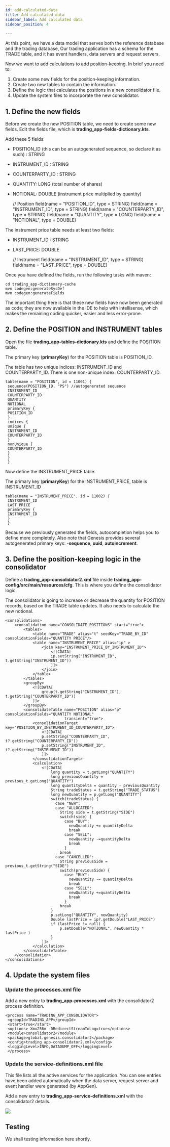 ```yaml
---
id: add-calculated-data
title: Add calculated data
sidebar_label: Add calculated data
sidebar_position: 4

---
```

At this point, we have a data model that serves both the reference database and the trading database, Our trading application has  a schema for the TRADE table, and it has event handlers, data servers and request servers.

Now we want to add calculations to add position-keeping. In brief you need to:

1. Create some new fields for the position-keeping information.
2. Create two new tables to contain the information.
3. Define the logic that calculates the positions in a new consolidator file.
4. Update the system files to incorporate the new consolidator.

## 1. Define the new fields

Before we create the new POSITION table, we need to create some new fields. Edit the fields file, which is **trading_app-fields-dictionary.kts**.

Add these 5 fields:

* POSITION_ID (this can be an autogenerated sequence, so declare it as such) : STRING
* INSTRUMENT_ID : STRING
* COUNTERPARTY_ID : STRING
* QUANTITY: LONG (total number of shares)
* NOTIONAL: DOUBLE (instrument price multiplied by quantity)

  // Position
  field(name = "POSITION_ID", type = STRING)
  field(name = "INSTRUMENT_ID", type = STRING)
  field(name = "COUNTERPARTY_ID", type = STRING)
  field(name = "QUANTITY", type = LONG)
  field(name = "NOTIONAL", type = DOUBLE)

The instrument price table needs at least two fields:

* INSTRUMENT_ID : STRING
* LAST_PRICE: DOUBLE

  // Instrument
  field(name = "INSTRUMENT_ID", type = STRING)
  field(name = "LAST_PRICE", type = DOUBLE)

Once you have defined the fields, run the following tasks with maven:

    cd trading_app-dictionary-cache
    mvn codegen:generateSysDef
    mvn codegen:generateFields

The important thing here is that these new fields have now been generated as code; they are now available in the IDE to help with intellisense, which makes the remaining coding quicker, easier and less error-prone.

## 2. Define the POSITION and INSTRUMENT tables

Open the file **trading_app-tables-dictionary.kts** and define the POSITION table.

The primary key (**primaryKey**) for the POSITION table is POSITION_ID.

The table has two unique indices: INSTRUMENT_ID and COUNTERPARTY_ID. There is one non-unique index: COUNTERPARTY_ID.

    table(name = "POSITION", id = 11001) {
     sequence(POSITION_ID, "PS") //autogenerated sequence
     INSTRUMENT_ID
     COUNTERPARTY_ID
     QUANTITY
     NOTIONAL
     primaryKey {
     POSITION_ID
     }
     indices {
     unique {
     INSTRUMENT_ID
     COUNTERPARTY_ID
     }
     nonUnique {
     COUNTERPARTY_ID
     }
     }
     }

Now define the INSTRUMENT_PRICE table.

The primary key (**primaryKey**) for the INSTRUMENT_PRICE, table is INSTRUMENT_ID

    table(name = "INSTRUMENT_PRICE", id = 11002) {
     INSTRUMENT_ID
     LAST_PRICE
     primaryKey {
     INSTRUMENT_ID
     }
     }

Because we previously generated the fields, autocompletion helps you to define more completely. Also note that Genesis provides several autogenerated primary keys: -**sequence**, **uuid**, **autoincrement**.

## 3. Define the position-keeping logic in the consolidator

Define a **trading_app-consolidator2.xml** file inside **trading_app-config/src/main/resources/cfg**. This is where you define the consolidator logic.

The consolidator is going to increase or decrease the quantity for POSITION records, based on the TRADE table updates. It also needs to calculate the new notional.

    <consolidations>
        <consolidation name="CONSOLIDATE_POSITIONS" start="true">
            <tables>
                <table name="TRADE" alias="t" seedKey="TRADE_BY_ID" consolidationFields="QUANTITY PRICE"/>
                <table name="INSTRUMENT_PRICE" alias="ip" >
                    <join key="INSTRUMENT_PRICE_BY_INSTRUMENT_ID">
                        <![CDATA[
                        ip.setString("INSTRUMENT_ID", t.getString("INSTRUMENT_ID"))
                        ]]>
                    </join>
                </table>
            </tables>
            <groupBy>
                <![CDATA[
                    group(t.getString("INSTRUMENT_ID"), t.getString("COUNTERPARTY_ID"))
                ]]>
            </groupBy>
            <consolidateTable name="POSITION" alias="p" consolidationFields="QUANTITY NOTIONAL"
                              transient="true">
                <consolidationTarget key="POSITION_BY_INSTRUMENT_ID_COUNTERPARTY_ID">
                    <![CDATA[
                    p.setString("COUNTERPARTY_ID", t?.getString("COUNTERPARTY_ID"))
                    p.setString("INSTRUMENT_ID", t?.getString("INSTRUMENT_ID"))
                    ]]>
                </consolidationTarget>
                <calculation>
                    <![CDATA[
                        long quantity = t.getLong("QUANTITY")
                        long previousQuantity = previous_t.getLong("QUANTITY")
                        long quantityDelta = quantity - previousQuantity
                        String tradeStatus = t.getString("TRADE_STATUS")
                        long newQuantity = p.getLong("QUANTITY")
                        switch(tradeStatus) {
                          case "NEW":
                          case "ALLOCATED":
                            String side = t.getString("SIDE")
                            switch(side) {
                              case "BUY":
                                newQuantity += quantityDelta
                                break
                              case "SELL":
                                newQuantity -=quantityDelta
                                break
                              }
                            break
                          case "CANCELLED":
                            String previousSide = previous_t.getString("SIDE")
                            switch(previousSide) {
                              case "BUY":
                                newQuantity -= quantityDelta
                                break
                              case "SELL":
                                newQuantity +=quantityDelta
                                break
                              }
                            break
                        }
                        p.setLong("QUANTITY", newQuantity)
                        Double lastPrice = ip?.getDouble("LAST_PRICE")
                        if (lastPrice != null) {
                            p.setDouble("NOTIONAL", newQuantity * lastPrice )
                        }
                    ]]>
                </calculation>
            </consolidateTable>
        </consolidation>
    </consolidations>

## 4. Update the system files

### Update the processes.xml file

Add a new entry to **trading_app-processes.xml** with the consolidator2 process definition.

    <process name="TRADING_APP_CONSOLIDATOR">
     <groupId>TRADING_APP</groupId>
     <start>true</start>
     <options>-Xmx256m -DRedirectStreamToLog=true</options>
     <module>consolidator2</module>
     <package>global.genesis.consolidator2</package>
     <config>trading_app-consolidator2.xml</config>
     <loggingLevel>INFO,DATADUMP_OFF</loggingLevel>
     </process>

### Update the service-definitions.xml file

This file lists all the active services for the application. You can see entries have been added automatically when the data server, request server and event handler were generated (by AppGen).

Add a new entry to **trading_app-service-definitions.xml** with the consolidator2 details.

![](/img/add-to-service-defininitions.png)

## Testing

We shall testing information here shortly.